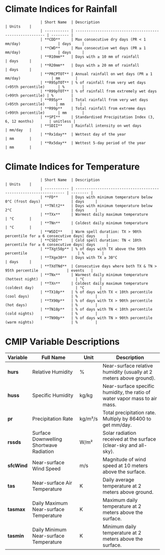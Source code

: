 # Climate Indices for Rainfall

                    | Short Name  | Description                                              | Units    |
                    | ----------- | -------------------------------------------------------- | -------- |
                    | **CDD**     | Max consecutive dry days (PR < 1 mm/day)                 | days     |
                    | **CWD**     | Max consecutive wet days (PR ≥ 1 mm/day)                 | days     |
                    | **R10mm**   | Days with ≥ 10 mm of rainfall                            | days     |
                    | **R20mm**   | Days with ≥ 20 mm of rainfall                            | days     |
                    | **PRCPTOT** | Annual rainfall on wet days (PR ≥ 1 mm/day)              | mm       |
                    | **R95pTOT** | % of rainfall from very wet days (>95th percentile)      | %        |
                    | **R99pTOT** | % of rainfall from extremely wet days (>99th percentile) | %        |
                    | **R95p**    | Total rainfall from very wet days (>95th percentile)     | mm       |
                    | **R99p**    | Total rainfall from extreme days (>99th percentile)      | mm       |
                    | **SPI**     | Standardised Precipitation Index (3, 6, 12 months)       | unitless |
                    | **SDII**    | Rainfall intensity on wet days                           | mm/day   |
                    | **Rx1day**  | Wettest day of the year                                  | mm       |
                    | **Rx5day**  | Wettest 5-day period of the year                         | mm       |
                    

  # Climate Indices for Temperature
                    | Short Name  | Description                                                       | Units    |
                    | ----------- | ----------------------------------------------------------------- | -------- |
                    | **FD**      | Days with minimum temperature below 0°C (frost days)              | days     |
                    | **TNlt2**   | Days with minimum temperature below 2°C                           | days     |
                    | **TXx**     | Warmest daily maximum temperature                                 | °C       |
                    | **TNn**     | Coldest daily minimum temperature                                 | °C       |
                    | **WSDI**    | Warm spell duration: TX > 90th percentile for ≥ 6 consecutive days| days     |
                    | **CSDI**    | Cold spell duration: TN < 10th percentile for ≥ 6 consecutive days| days     |
                    | **TXgt50p** | % of days with TX above the 50th percentile                       | %        |
                    | **TXge30**  | Days with TX ≥ 30°C                                               | days     |
                    | **TXdTNd**  | Consecutive days where both TX & TN > 95th percentile             | events   |
                    | **TNx**     | Warmest daily minimum temperature (hottest night)                 | °C       |
                    | **TXn**     | Coldest daily maximum temperature (coldest day)                   | °C       |
                    | **TX10p**   | % of days with TX < 10th percentile (cool days)                   | %        |
                    | **TX90p**   | % of days with TX > 90th percentile (hot days)                    | %        |
                    | **TN10p**   | % of days with TN < 10th percentile (cold nights)                 | %        |
                    | **TN90p**   | % of days with TN > 90th percentile (warm nights)                 | %        |


# CMIP Variable Descriptions
| Variable  | Full Name                               | Unit       | Description                                                                 |
| --------- | ---------------------------------------- | ---------- | --------------------------------------------------------------------------- |
| **hurs**  | Relative Humidity                        | %          | Near-surface relative humidity (usually at 2 meters above ground).          |
| **huss**  | Specific Humidity                        | kg/kg      | Near-surface specific humidity, the ratio of water vapor mass to air mass.  |
| **pr**    | Precipitation Rate                       | kg/m²/s    | Total precipitation rate. Multiply by 86400 to get mm/day.                 |
| **rssds** | Surface Downwelling Shortwave Radiation  | W/m²       | Solar radiation received at the surface (clear-sky and all-sky).            |
| **sfcWind**| Near-surface Wind Speed                 | m/s        | Magnitude of wind speed at 10 meters above the surface.                     |
| **tas**   | Near-surface Air Temperature             | K          | Daily average temperature at 2 meters above ground.                         |
| **tasmax**| Daily Maximum Near-surface Temperature   | K          | Maximum daily temperature at 2 meters above the surface.                    |
| **tasmin**| Daily Minimum Near-surface Temperature   | K          | Minimum daily temperature at 2 meters above the surface.    
